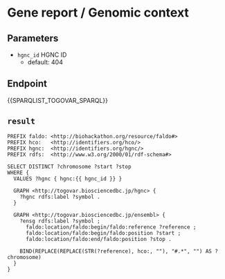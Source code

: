 # Gene report / Genomic context

## Parameters

* `hgnc_id` HGNC ID
  * default: 404

## Endpoint

{{SPARQLIST_TOGOVAR_SPARQL}}

## `result`

```sparql
PREFIX faldo: <http://biohackathon.org/resource/faldo#>
PREFIX hco:   <http://identifiers.org/hco/>
PREFIX hgnc:  <http://identifiers.org/hgnc/>
PREFIX rdfs:  <http://www.w3.org/2000/01/rdf-schema#>

SELECT DISTINCT ?chromosome ?start ?stop
WHERE {
  VALUES ?hgnc { hgnc:{{ hgnc_id }} }

  GRAPH <http://togovar.biosciencedbc.jp/hgnc> {
    ?hgnc rdfs:label ?symbol .
  }

  GRAPH <http://togovar.biosciencedbc.jp/ensembl> {
    ?ensg rdfs:label ?symbol ;
      faldo:location/faldo:begin/faldo:reference ?reference ;
      faldo:location/faldo:begin/faldo:position ?start ;
      faldo:location/faldo:end/faldo:position ?stop .

    BIND(REPLACE(REPLACE(STR(?reference), hco:, ""), "#.*", "") AS ?chromosome)
  }
}
```

